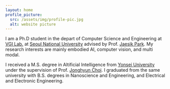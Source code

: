 ```yaml
---
layout: home
profile_picture:
  src: /assets/img/profile-pic.jpg
  alt: website picture
---
```


<p>
  I am a Ph.D student in the depart of Computer Science and Engineering at <a href="https://jaesik.info/lab">VGI Lab.</a> at <a href="https://www.snu.ac.kr/">Seoul National University</a> advised by Prof. <a href="https://jaesik.info/">Jaesik Park</a>. My research interests are mainly embodied AI, computer vision, and multi modal.
</p>

<p>
  I received a M.S. degree in Altificial Intelligence from <a href="https://www.yonsei.ac.kr/sc/index.jsp">Yonsei University</a> under the supervision of Prof. <a href="https://ppolon.github.io/">Jonghyun Choi</a>. I graduated from the same university with B.S. degrees in Nanoscience and Engineering, and Electrical and Electronic Engineering.
</p>
